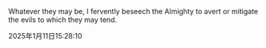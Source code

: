 Whatever they may be, I fervently beseech the Almighty to avert or mitigate the evils to which they may tend. 

2025年1月11日15:28:10